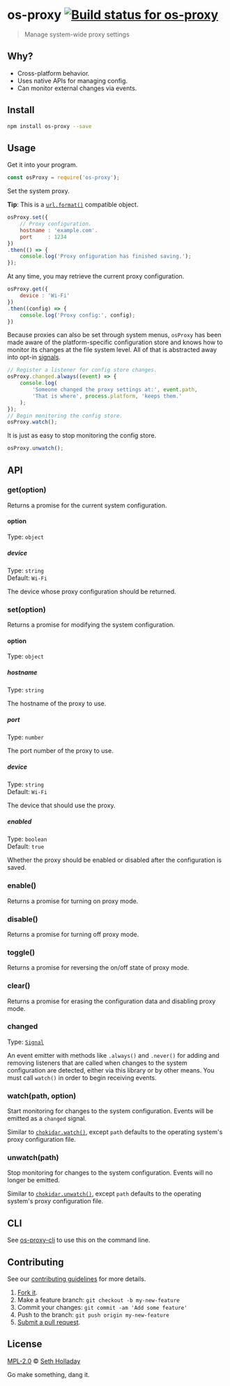 # os-proxy [![Build status for os-proxy](https://img.shields.io/circleci/project/sholladay/os-proxy/master.svg "Build Status")](https://circleci.com/gh/sholladay/os-proxy "Builds")

> Manage system-wide proxy settings

## Why?

 - Cross-platform behavior.
 - Uses native APIs for managing config.
 - Can monitor external changes via events.

## Install

```sh
npm install os-proxy --save
```

## Usage

Get it into your program.

```js
const osProxy = require('os-proxy');
```

Set the system proxy.

**Tip**: This is a [`url.format()`](https://nodejs.org/api/url.html#url_url_format_urlobj "API documentation for the url.format method.") compatible object.

```js
osProxy.set({
    // Proxy configuration.
    hostname : 'example.com'.
    port     : 1234
})
.then(() => {
    console.log('Proxy onfiguration has finished saving.');
});
```

At any time, you may retrieve the current proxy configuration.

```js
osProxy.get({
    device : 'Wi-Fi'
})
.then((config) => {
    console.log('Proxy config:', config);
})
```

Because proxies can also be set through system menus, `osProxy` has been made aware of the platform-specific configuration store and knows how to monitor its changes at the file system level. All of that is abstracted away into opt-in [signals](https://github.com/millermedeiros/js-signals/wiki/Comparison-between-different-Observer-Pattern-implementations "Documentation for signals.").

```js
// Register a listener for config store changes.
osProxy.changed.always((event) => {
    console.log(
        'Someone changed the proxy settings at:', event.path,
        'That is where', process.platform, 'keeps them.'
    );
});
// Begin monitoring the config store.
osProxy.watch();
```

It is just as easy to stop monitoring the config store.

```js
osProxy.unwatch();
```

## API

### get(option)

Returns a promise for the current system configuration.

#### option

Type: `object`

##### device

Type: `string`<br>
Default: `Wi-Fi`

The device whose proxy configuration should be returned.

### set(option)

Returns a promise for modifying the system configuration.

#### option

Type: `object`

##### hostname

Type: `string`

The hostname of the proxy to use.

##### port

Type: `number`

The port number of the proxy to use.

##### device

Type: `string`<br>
Default: `Wi-Fi`

The device that should use the proxy.

##### enabled

Type: `boolean`<br>
Default: `true`

Whether the proxy should be enabled or disabled after the configuration is saved.

### enable()

Returns a promise for turning on proxy mode.

### disable()

Returns a promise for turning off proxy mode.

### toggle()

Returns a promise for reversing the on/off state of proxy mode.

### clear()

Returns a promise for erasing the configuration data and disabling proxy mode.

### changed

Type: [`Signal`](https://github.com/sholladay/adverb-signals)

An event emitter with methods like `.always()` and `.never()` for adding and removing listeners that are called when changes to the system configuration are detected, either via this library or by other means. You must call `watch()` in order to begin receiving events.

### watch(path, option)

Start monitoring for changes to the system configuration. Events will be emitted as a `changed` signal.

Similar to [`chokidar.watch()`](https://github.com/paulmillr/chokidar#api), except `path` defaults to the operating system's proxy configuration file.

### unwatch(path)

Stop monitoring for changes to the system configuration. Events will no longer be emitted.

Similar to [`chokidar.unwatch()`](https://github.com/paulmillr/chokidar#api), except `path` defaults to the operating system's proxy configuration file.

## CLI

See [os-proxy-cli](https://github.com/sholladay/os-proxy-cli) to use this on the command line.

## Contributing

See our [contributing guidelines](https://github.com/sholladay/os-proxy/blob/master/CONTRIBUTING.md "Guidelines for participating in this project") for more details.

1. [Fork it](https://github.com/sholladay/os-proxy/fork).
2. Make a feature branch: `git checkout -b my-new-feature`
3. Commit your changes: `git commit -am 'Add some feature'`
4. Push to the branch: `git push origin my-new-feature`
5. [Submit a pull request](https://github.com/sholladay/os-proxy/compare "Submit code to this project for review").

## License

[MPL-2.0](https://github.com/sholladay/os-proxy/blob/master/LICENSE "License for os-proxy") © [Seth Holladay](https://seth-holladay.com "Author of os-proxy")

Go make something, dang it.
